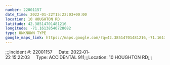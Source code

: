 ```yaml
---
number: 22001157
date_time: 2022-01-22T15:22:03+00:00
location: 10 HOUGHTON RD
latitude: 42.38514701481216
longitude: -71.16138540728082
type: UNKNOWN TYPE
google_maps_link: https://maps.google.com/?q=42.38514701481216,-71.16138540728082
---
```


;;;Incident #: 22001157     Date: 2022‐01‐22 15:22:03     Type: ACCIDENTAL 911;;;Location: 10 HOUGHTON RD;;;
